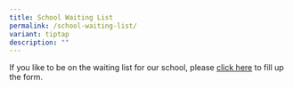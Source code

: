 ```yaml
---
title: School Waiting List
permalink: /school-waiting-list/
variant: tiptap
description: ""
---
```

<p>If you like to be on the waiting list for our school, please <a href="https://go.gov.sg/yuminprischwaitlist" rel="noopener noreferrer nofollow" target="_blank">click here</a> to
fill up the form.</p>